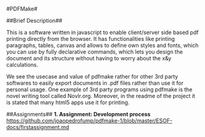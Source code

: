 #PDFMake#

##Brief Description##

This is a software written in javascript to enable client/server side based pdf printing directly from the browser. It has functionalities like printing paragraphs, tables, canvas and allows to define own styles and fonts, which you can use by fully declarative commands, which lets you design the document and its structure without having to worry about the x&y calculations.

We see the usecase and value of pdfmake rather for other 3rd party softwares to easily export documents in .pdf files rather than use it for personal usage. One example of 3rd party programs using pdfmake is the novel writing tool called Novlr.org. Moreover, in the readme of the project it is stated that many html5 apps use it for printing.

##Assignments##
**1. Assignment: Development process**
https://github.com/joaopedrofump/pdfmake-1/blob/master/ESOF-docs/firstassignment.md
